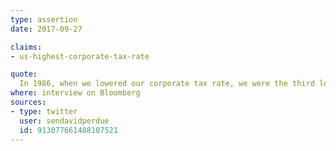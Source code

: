 ```yaml
---
type: assertion
date: 2017-09-27

claims:
- us-highest-corporate-tax-rate

quote:
  In 1986, when we lowered our corporate tax rate, we were the third lowest corporate tax rate in the world. Today, we're absolutely the highest.
where: interview on Bloomberg
sources:
- type: twitter
  user: sendavidperdue
  id: 913077661488107521
---
```

